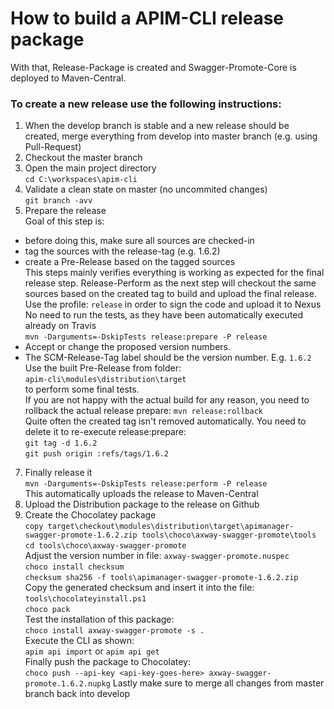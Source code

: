 # How to build a APIM-CLI release package

With that, Release-Package is created and Swagger-Promote-Core is deployed to Maven-Central.

### To create a new release use the following instructions:
1. When the develop branch is stable and a new release should be created, merge everything from develop into master branch (e.g. using Pull-Request)  
2. Checkout the master branch  
3. Open the main project directory  
`cd C:\workspaces\apim-cli`
4. Validate a clean state on master (no uncommited changes)  
`git branch -avv`
6. Prepare the release  
Goal of this step is: 
- before doing this, make sure all sources are checked-in  
- tag the sources with the release-tag (e.g. 1.6.2)
- create a Pre-Release based on the tagged sources  
This steps mainly verifies everything is working as expected for the final release step.  Release-Perform as the next step will checkout the same sources based on the created tag to build and upload the final release.  
Use the profile: `release` in order to sign the code and upload it to Nexus  
No need to run the tests, as they have been automatically executed already on Travis  
`mvn -Darguments=-DskipTests release:prepare -P release`  
- Accept or change the proposed version numbers.  
- The SCM-Release-Tag label should be the version number. E.g. `1.6.2`  
Use the built Pre-Release from folder:  
`apim-cli\modules\distribution\target`  
to perform some final tests.  
If you are not happy with the actual build for any reason, you need to rollback the actual release prepare:
`mvn release:rollback`  
Quite often the created tag isn't removed automatically. You need to delete it to re-execute release:prepare:  
`git tag -d 1.6.2`  
`git push origin :refs/tags/1.6.2`  
7. Finally release it  
`mvn -Darguments=-DskipTests release:perform -P release`  
This automatically uploads the release to Maven-Central  
8. Upload the Distribution package to the release on Github  
9. Create the Chocolatey package  
`copy target\checkout\modules\distribution\target\apimanager-swagger-promote-1.6.2.zip tools\choco\axway-swagger-promote\tools`  
`cd tools\choco\axway-swagger-promote`  
Adjust the version number in file: `axway-swagger-promote.nuspec`  
`choco install checksum`  
`checksum sha256 -f tools\apimanager-swagger-promote-1.6.2.zip`  
Copy the generated checksum and insert it into the file: `tools\chocolateyinstall.ps1`  
`choco pack`  
Test the installation of this package:  
`choco install axway-swagger-promote -s .`  
Execute the CLI as shown:  
`apim api import` or `apim api get`  
Finally push the package to Chocolatey:  
`choco push --api-key <api-key-goes-here> axway-swagger-promote.1.6.2.nupkg`
Lastly make sure to merge all changes from master branch back into develop  
